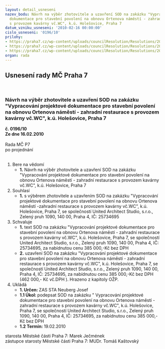 ```yaml
---
layout: detail_usneseni
nazev_bodu: Návrh na výběr zhotovitele a uzavření SOD na zakázku "Vypracování projektové
  dokumentace pro stavební povolení na obnovu Ortenova náměstí - zahradní restaurace
  s provozem kavárny vč.WC", k.ú. Holešovice, Praha 7
datum_vzniku_usneseni: '2010-02-16 00:00:00'
cislo_usneseni: '0196/10'
prilohy:
- https://praha7.cz/wp-content/uploads/councilResolution/Resolutions/20716/9-sod_006_op.doc
- https://praha7.cz/wp-content/uploads/councilResolution/Resolutions/20716/9-z%c3%a1pis_21_9_2009_ortenovo_n%c3%a1m%c4%9bst%c3%ad.doc
- https://praha7.cz/wp-content/uploads/councilResolution/Resolutions/20716/9-popt%c3%a1vka_uas.doc
organ: rada
---
```

<div id="ucUsn_pList" class="usn">
	<span><h2>Usnesení rady MČ Praha 7 </h2>
<br></span><div class="standBody">
<span><h3>Návrh na výběr zhotovitele a uzavření SOD na zakázku "Vypracování projektové dokumentace pro stavební povolení na obnovu Ortenova náměstí - zahradní restaurace s provozem kavárny vč.WC", k.ú. Holešovice, Praha 7</h3></span><div class="center">
		<strong>č. 0196/10</strong><br>
	</div>
<div class="center">
		<strong>Ze dne 16.02.2010</strong><br><br>
	</div>Rada MČ P7<br> po projednání<br><br><ol>
<li>Bere na vědomí<ul><li>
<strong>1.</strong> Návrh na výběr zhotovitele a uzavření SOD na zakázku "Vypracování projektové dokumentace pro stavební povolení na obnovu Ortenova náměstí - zahradní restaurace s provozem kavárny vč.WC", k.ú. Holešovice, Praha 7</li></ul>
</li>
<li>Souhlasí<ul><li>
<strong>1.</strong> s výběrem zhotovitele a uzavřením SOD na zakázku "Vypracování projektové dokumentace pro stavební povolení na obnovu Ortenova náměstí -zahradní restaurace s provozem kavárny vč.WC", k.ú. Holešovice, Praha 7, se společností United Architect Studio, s.r.o., Zelený pruh 1090, 140 00, Praha 4, IČ: 25734695</li></ul>
</li>
<li>Schvaluje<ul>
<li>
<strong>1.</strong> text SOD na zakázku "Vypracování projektové dokumentace pro stavební povolení na obnovu Ortenova náměstí - zahradní restaurace s provozem kavárny vč.WC", k.ú. Holešovice, Praha 7, se společností United Architect Studio, s.r.o., Zelený pruh 1090, 140 00, Praha 4, IČ: 25734695, za nabídnutou cenu 385 000,-Kč bez DPH</li>
<li>
<strong>2.</strong> uzavření SOD na zakázku "Vypracování projektové dokumentace pro stavební povolení na obnovu Ortenova náměstí - zahradní restaurace s provozem kavárny vč.WC", k.ú. Holešovice, Praha 7, se společností United Architect Studio, s.r.o., Zelený pruh 1090, 140 00, Praha 4, IČ: 25734695, za nabídnutou cenu 385 000,-Kč bez DPH (462 000,- Kč vč.DPH ). Hrazeno z kapitoly OŽP.</li>
</ul>
</li>
<li>Ukládá<ul>
<li>
<strong>1. Určen: </strong>ZAS STA Neuberg Josef</li>
<li>
<strong>1.1 Úkol: </strong>podepsat   SOD   na zakázku  " Vypracování projektové dokumentace pro   stavební   povolení  na  obnovu Ortenova náměstí - zahradní restaurace s provozem kavárny vč.WC",   k.ú.  Holešovice,   Praha 7, se společností United Architect Studio, s.r.o., Zelený pruh 1090, 140 00, Praha 4, IČ: 25734695, za nabídnutou cenu 385 000,-Kč bez DPH</li>
<li>
<strong>1.2 Termín: </strong>19.02.2010</li>
</ul>
</li>
</ol>starosta Městské části Praha 7: Marek Ječmének<br>zástupce starosty Městské části Praha 7: MUDr. Tomáš Kaštovský 
</div>
</div>